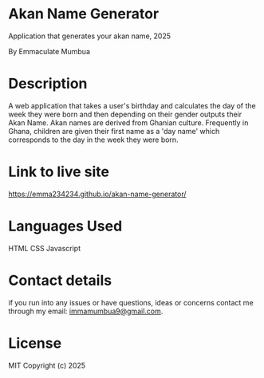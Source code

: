 # Akan Name Generator
Application that generates your akan name, 2025

By Emmaculate Mumbua

# Description
A web application that takes a user's birthday and calculates the day of the week they were born and then depending on their gender outputs their Akan Name.
Akan names are derived from Ghanian culture. Frequently in Ghana, children are given their first name as a 'day name' which corresponds to the day in the week they were born.

# Link to live site
https://emma234234.github.io/akan-name-generator/

# Languages Used
HTML
CSS
Javascript

# Contact details 
if you run into any issues or have questions, ideas or concerns contact me through my email: immamumbua9@gmail.com.

# License
MIT Copyright (c) 2025

